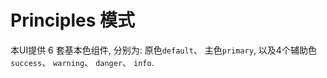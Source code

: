 
# Principles 模式

本UI提供 6 套基本色组件, 分别为: 原色`default`、 主色`primary`, 以及4个辅助色 `success`、 `warning`、 `danger`、 `info`.
